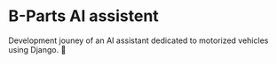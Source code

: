 # B-Parts AI assistent
Development jouney of an AI assistant dedicated to motorized vehicles using Django. 🤗
